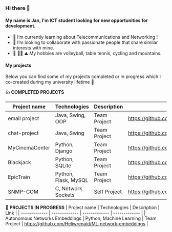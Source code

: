 ### Hi there 👋

#### My name is Jan, I'm ICT student looking for new opportunities for development.
 
- 🌱 I’m currently learning about Telecommunications and Networking ! 
- 👯 I’m looking to collaborate with passionate people that share similar interests with mine.
- :volleyball: :biking_man: :mountain: My hobbies are volleyball, table tennis, cycling and mountains.

#### My projects

Below you can find some of my projects completed or in progress which I co-created during my university lifetime :school:

:+1: **COMPLETED PROJECTS**

| Project name  | Technologies | Description | Link | 
| ------------- | ------------- | ------------- | ------------- | 
| email project  | Java, Swing, OOP  | Team Project | https://github.com/janek1842/University_Scripts/tree/Java/PocztaFINAL |
| chat-project  | Java, Swing  | Team Project | https://github.com/janek1842/chat-project |
| MyCinemaCenter  | Python, Django  | Team Project | https://github.com/janek1842/MyCinemaCenter | 
| Blackjack  | Python, SQLite  | Team Project | https://github.com/janek1842/Blackjack | 
| EpicTrain  | Python, Flask, MySQL  | Team Project | https://github.com/janek1842/EpicTrain | 
| SNMP-COM  | C, Network Sockets  | Self Project | https://github.com/janek1842/SNMP-COM | 

:muscle: **PROJECTS IN PROGRESS**
| Project name  | Technologies | Description | Link | 
| ------------- | ------------- | ------------- | ------------- | 
| Autonomous Networks Embeddings  | Python, Machine Learning  | Team Project | https://github.com/Heliwrenaid/ML-network-embeddings | 
